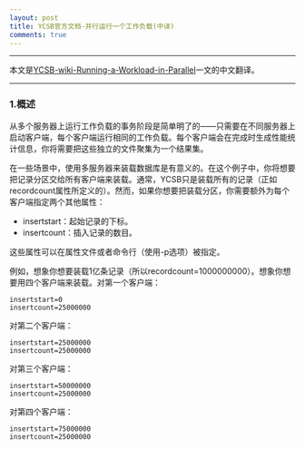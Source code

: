 ```yaml
---
layout: post
title: YCSB官方文档-并行运行一个工作负载(中译)
comments: true
---
```


---

本文是[YCSB-wiki-Running-a-Workload-in-Parallel](https://github.com/brianfrankcooper/YCSB/wiki/Running-a-Workload-in-Parallel)一文的中文翻译。

---

### 1.概述

从多个服务器上运行工作负载的事务阶段是简单明了的——只需要在不同服务器上启动客户端，每个客户端运行相同的工作负载。每个客户端会在完成时生成性能统计信息，你将需要把这些独立的文件聚集为一个结果集。

在一些场景中，使用多服务器来装载数据库是有意义的。在这个例子中，你将想要把记录分区交给所有客户端来装载。通常，YCSB只是装载所有的记录（正如recordcount属性所定义的）。然而，如果你想要把装载分区，你需要额外为每个客户端指定两个其他属性：

- insertstart：起始记录的下标。
- insertcount：插入记录的数目。

这些属性可以在属性文件或者命令行（使用-p选项）被指定。

例如，想象你想要装载1亿条记录（所以recordcount=1000000000）。想象你想要用四个客户端来装载。对第一个客户端：

```shell
insertstart=0
insertcount=25000000
```

对第二个客户端：

```shell
insertstart=25000000
insertcount=25000000
```

对第三个客户端：

```shell
insertstart=50000000
insertcount=25000000
```

对第四个客户端：

```shell
insertstart=75000000
insertcount=25000000
```
